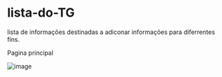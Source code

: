 # lista-do-TG

lista de informações destinadas a adiconar informações para diferrentes fins.

Pagina principal 


![image](https://github.com/user-attachments/assets/5f3b6ea5-44ed-45c4-bb8b-04aa569a5e53)
